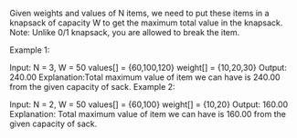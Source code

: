 Given weights and values of N items, we need to put these items in a knapsack of capacity W to get the maximum total value in the knapsack.
Note: Unlike 0/1 knapsack, you are allowed to break the item. 

 

Example 1:

Input:
N = 3, W = 50
values[] = {60,100,120}
weight[] = {10,20,30}
Output:
240.00
Explanation:Total maximum value of item
we can have is 240.00 from the given
capacity of sack. 
Example 2:

Input:
N = 2, W = 50
values[] = {60,100}
weight[] = {10,20}
Output:
160.00
Explanation:
Total maximum value of item
we can have is 160.00 from the given
capacity of sack.
